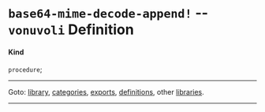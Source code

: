 

<a id='definition__vonuvoli__base64-mime-decode-append_21'></a>

# `base64-mime-decode-append!` -- `vonuvoli` Definition


<a id='definition__vonuvoli__base64-mime-decode-append_21__kind'></a>

#### Kind

`procedure`;

----

Goto: [library](../../vonuvoli/_index.md#library__vonuvoli), [categories](../../vonuvoli/categories/_index.md#toc__vonuvoli__categories), [exports](../../vonuvoli/exports/_index.md#toc__vonuvoli__exports), [definitions](../../vonuvoli/definitions/_index.md#toc__vonuvoli__definitions), other [libraries](../../_libraries.md#toc__libraries).

----

